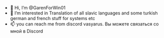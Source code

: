 - 👋 Hi, I’m @GarenForWin01
- 👀 I’m interested in Translation of all slavic languages and some turkish german and french stuff for systems etc
- 📫 you can reach me from discord vasyarus. Вы можете связаться со мной в Discord

<!---
GarenForWin01/GarenForWin01 is a ✨ special ✨ repository because its `README.md` (this file) appears on your GitHub profile.
You can click the Preview link to take a look at your changes.
--->
